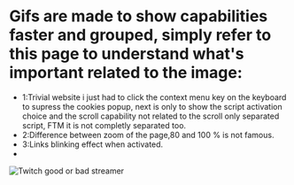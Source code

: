 # Gifs are made to show capabilities faster and grouped, simply refer to this page to understand what's important related to the image:
 - 1:Trivial website i just had to click the context menu key on the keyboard to supress the cookies popup, next is only to show the script activation choice and the scroll capability not related to the scroll only separated script, FTM it is not completly separated too.
 - 2:Difference between zoom of the page,80 and 100 % is not famous.
 - 3:Links blinking effect when activated.
 - 
![Twitch good or bad streamer](https://media2.giphy.com/media/1iwiUZIFmCZePaw7CZ/giphy.gif?cid=790b76113db9de8dec7696356465f5f7d68f717968825d65&rid=giphy.gif&ct=g)

